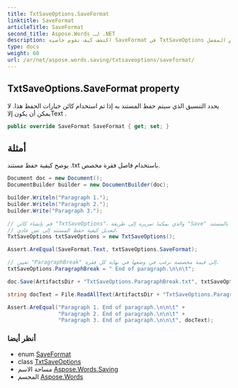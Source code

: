```yaml
---
title: TxtSaveOptions.SaveFormat
linktitle: SaveFormat
articleTitle: SaveFormat
second_title: Aspose.Words لـ .NET
description: اكتشف كيف تقوم خاصية SaveFormat في TxtSaveOptions بتعريف تنسيقات حفظ المستندات، مما يضمن أن تكون ملفاتك دائمًا بتنسيق النص المفضل.
type: docs
weight: 60
url: /ar/net/aspose.words.saving/txtsaveoptions/saveformat/
---
```

## TxtSaveOptions.SaveFormat property

يحدد التنسيق الذي سيتم حفظ المستند به إذا تم استخدام كائن خيارات الحفظ هذا. لا يمكن أن يكون إلاText .

```csharp
public override SaveFormat SaveFormat { get; set; }
```

## أمثلة

يوضح كيفية حفظ مستند .txt باستخدام فاصل فقرة مخصص.

```csharp
Document doc = new Document();
DocumentBuilder builder = new DocumentBuilder(doc);

builder.Writeln("Paragraph 1.");
builder.Writeln("Paragraph 2.");
builder.Write("Paragraph 3.");

// قم بإنشاء كائن "TxtSaveOptions"، والذي يمكننا تمريره إلى طريقة "Save" الخاصة بالمستند
// لتعديل كيفية حفظ المستند إلى نص عادي.
TxtSaveOptions txtSaveOptions = new TxtSaveOptions();

Assert.AreEqual(SaveFormat.Text, txtSaveOptions.SaveFormat);

// تعيين "ParagraphBreak" إلى قيمة مخصصة نرغب في وضعها في نهاية كل فقرة.
txtSaveOptions.ParagraphBreak = " End of paragraph.\n\n\t";

doc.Save(ArtifactsDir + "TxtSaveOptions.ParagraphBreak.txt", txtSaveOptions);

string docText = File.ReadAllText(ArtifactsDir + "TxtSaveOptions.ParagraphBreak.txt");

Assert.AreEqual("Paragraph 1. End of paragraph.\n\n\t" +
                "Paragraph 2. End of paragraph.\n\n\t" +
                "Paragraph 3. End of paragraph.\n\n\t", docText);
```

### أنظر أيضا

* enum [SaveFormat](../../../aspose.words/saveformat/)
* class [TxtSaveOptions](../)
* مساحة الاسم [Aspose.Words.Saving](../../../aspose.words.saving/)
* المجسم [Aspose.Words](../../../)
